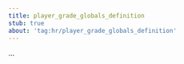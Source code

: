 ```yaml
---
title: player_grade_globals_definition
stub: true
about: 'tag:hr/player_grade_globals_definition'
---
```

...
